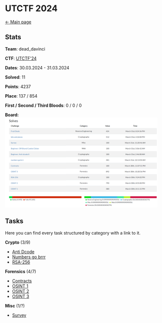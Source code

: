 # UTCTF 2024

[<- Main page](../../)
## Stats

**Team**: dead_davinci

**CTF**: [UTCTF'24](https://ctftime.org/event/2302)

**Dates**: 30.03.2024 - 31.03.2024

**Solved**: 11

**Points**: 4237

**Place**:  137 / 854

**First / Second / Third Bloods**: 0 / 0 / 0

**Board:**
![](assets/Pasted%20image%2020240401113147.png)

## Tasks

Here you can find every task structured by category with a link to it.


**Crypto** (3/9)
- [Anti Dcode](crypto/anti-dcode/readme.md)
- [Numbers go brrr](crypto/numbers-go-brr/readme.md)
- [RSA-256](crypto/rsa-256/readme.md)

**Forensics** (4/7)
- [Contracts](/forensics/contracts/readme.md)
- [OSINT 1](forensics/osint1/readme.md)
- [OSINT 2](forensics/osint2/readme.md)
- [OSINT 3](forensics/osint3/readme.md)

**Misc** (1/?)
- [Survey](misc/survey/)



